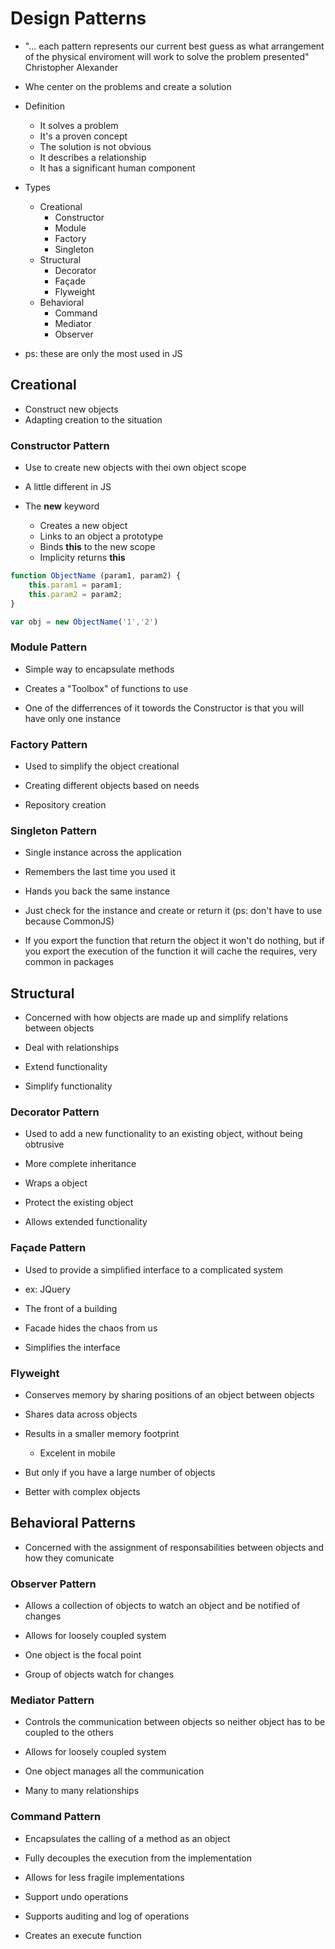 # Design Patterns

* "... each pattern represents our current best guess as what arrangement
   of the physical enviroment will work to solve the problem presented"
    Christopher Alexander

* Whe center on the problems and create a solution

* Definition
    * It solves a problem
    * It's a proven concept
    * The solution is not obvious
    * It describes a relationship
    * It has a significant human component

* Types
    * Creational
        * Constructor
        * Module
        * Factory
        * Singleton
    * Structural
        * Decorator
        * Façade
        * Flyweight
    * Behavioral
        * Command
        * Mediator
        * Observer 

* ps: these are only the most used in JS

## Creational

* Construct new objects
* Adapting creation to the situation

### Constructor Pattern

* Use to create new objects with thei own object scope

* A little different in JS

* The **new** keyword
    * Creates a new object
    * Links to an object a prototype
    * Binds **this** to the new scope
    * Implicity returns **this**

```js
function ObjectName (param1, param2) {
    this.param1 = param1;
    this.param2 = param2;
}

var obj = new ObjectName('1','2')
``` 

### Module Pattern

* Simple way to encapsulate methods

* Creates a "Toolbox" of functions to use

* One of the differrences of it towords the Constructor is that you
  will have only one instance

### Factory Pattern

* Used to simplify the object creational

* Creating different objects based on needs

* Repository creation

### Singleton Pattern

* Single instance across the application

* Remembers the last time you used it

* Hands you back the same instance

* Just check for the instance and create or return it (ps: don't have to use because CommonJS)

* If you export the function that return the object it won't do nothing, but if you
  export the execution of the function it will cache the requires, very common in packages

## Structural

* Concerned with how objects are made up and simplify relations between objects

* Deal with relationships

* Extend functionality

* Simplify functionality

### Decorator Pattern

* Used to add a new functionality to an existing object, without being obtrusive

* More complete inheritance

* Wraps a object

* Protect the existing object

* Allows extended functionality


### Façade Pattern

* Used to provide a simplified interface to a complicated system

* ex: JQuery 

* The front of a building 

* Facade hides the chaos from us

* Simplifies the interface 

### Flyweight

* Conserves memory by sharing positions of an object between objects

* Shares data across objects

* Results in a smaller memory footprint
    * Excelent in mobile

* But only if you have a large number of objects

* Better with complex objects

## Behavioral Patterns

* Concerned with the assignment of responsabilities between objects and how they comunicate

### Observer Pattern

* Allows a collection of objects to watch an object and be notified of changes 

* Allows for loosely coupled system

* One object is the focal point

* Group of objects watch for changes

### Mediator Pattern 

* Controls the communication between objects so neither object has to be coupled to the others

* Allows for loosely coupled system

* One object manages all the communication

* Many to many relationships

### Command Pattern

* Encapsulates the calling of a method as an object

* Fully decouples the execution from the implementation

* Allows for less fragile implementations

* Support undo operations

* Supports auditing and log of operations

* Creates an execute function